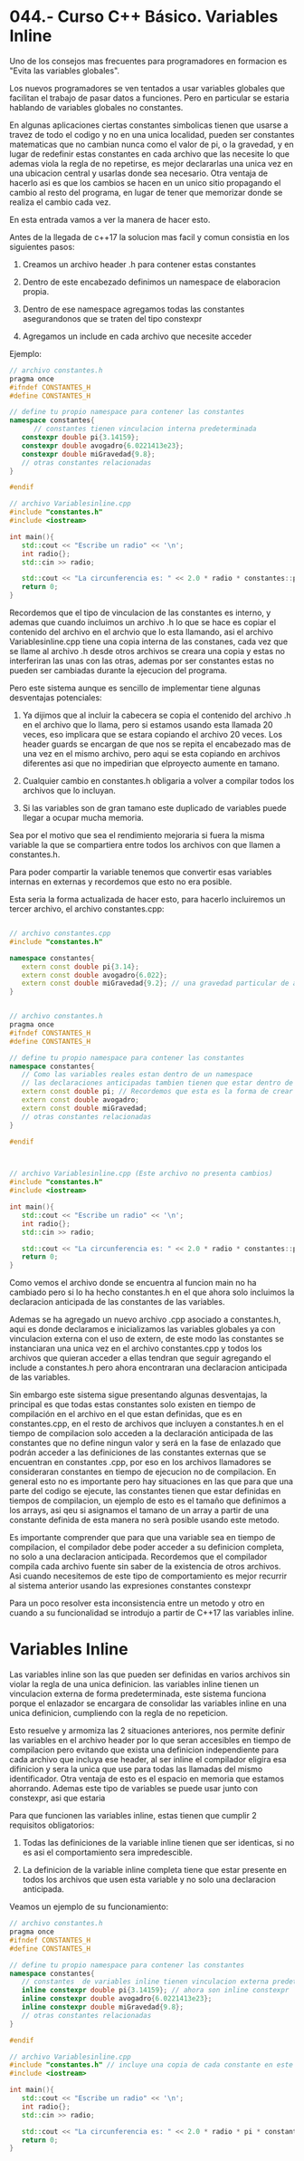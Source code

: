 044.- Curso C++ Básico. Variables Inline
===

Uno de los consejos mas frecuentes para programadores en formacion es "Evita las variables globales".

Los nuevos programadores se ven tentados a usar variables globales que facilitan el trabajo de pasar datos a funciones. Pero en particular se estaria hablando de variables globales no constantes.

En algunas aplicaciones ciertas constantes simbolicas tienen que usarse a travez de todo el codigo y no en una unica localidad, pueden ser constantes matematicas que no cambian nunca como el valor de pi, o la gravedad, y en lugar de redefinir estas constantes en cada archivo que las necesite lo que ademas viola la regla de no repetirse, es mejor declararlas una unica vez en una ubicacion central y usarlas donde sea necesario. Otra ventaja de hacerlo asi es que los cambios se hacen en un unico sitio propagando el cambio al resto del programa, en lugar de tener que memorizar donde se realiza el cambio cada vez. 

En esta entrada vamos a ver la manera de hacer esto.

Antes de la llegada de c++17 la solucion mas facil y comun consistia en los siguientes pasos:

1) Creamos un archivo header .h para contener estas constantes

2) Dentro de este encabezado definimos un namespace de elaboracion propia.

3) Dentro de ese namespace agregamos todas las constantes asegurandonos que se traten del tipo constexpr

4) Agregamos un include en cada archivo que necesite acceder 

Ejemplo:

```cpp
// archivo constantes.h
pragma once
#ifndef CONSTANTES_H
#define CONSTANTES_H

// define tu propio namespace para contener las constantes 
namespace constantes{
      // constantes tienen vinculacion interna predeterminada
   constexpr double pi{3.14159};
   constexpr double avogadro{6.0221413e23};
   constexpr double miGravedad{9.8};
   // otras constantes relacionadas
}

#endif

// archivo Variablesinline.cpp
#include "constantes.h"
#include <iostream>

int main(){
   std::cout << "Escribe un radio" << '\n';
   int radio{};
   std::cin >> radio;

   std::cout << "La circunferencia es: " << 2.0 * radio * constantes::pi << '\n';
   return 0;
}

```

Recordemos que el tipo de vinculacion de las constantes es interno, y ademas que cuando incluimos un archivo .h lo que se hace es copiar el contenido del archivo en el archvio que lo esta llamando, asi el archivo Variablesinline.cpp tiene una copia interna de las constanes, cada vez que se llame al archivo .h desde otros archivos se creara una copia y estas no interferiran las unas con las otras, ademas por ser constantes estas no pueden ser cambiadas durante la ejecucion del programa.

Pero este sistema aunque es sencillo de implementar tiene algunas desventajas potenciales:

1) Ya dijimos que al incluir la cabecera se copia el contenido del archivo .h en el archivo que lo llama, pero si estamos usando esta llamada 20 veces, eso implicara que se estara copiando el archivo 20 veces. Los header guards se encargan de que nos se repita el encabezado mas de una vez en el mismo archivo, pero aqui se esta copiando en archivos diferentes asi que no impedirian que elproyecto aumente en tamano.

2) Cualquier cambio en constantes.h obligaria a volver a compilar todos los archivos que lo incluyan.

3) Si las variables son de gran tamano este duplicado de variables puede llegar a ocupar mucha memoria.

Sea por el motivo que sea el rendimiento mejoraria si fuera la misma variable la que se compartiera entre todos los archivos con que llamen a constantes.h.

Para poder compartir la variable tenemos que convertir esas variables internas en externas y recordemos que esto no era posible.

Esta seria la forma actualizada de hacer esto, para hacerlo incluiremos un tercer archivo, el archivo constantes.cpp:
```cpp

// archivo constantes.cpp
#include "constantes.h"

namespace constantes{
   extern const double pi{3.14};
   extern const double avogadro{6.022};
   extern const double miGravedad{9.2}; // una gravedad particular de algun planeta en una simulacion
}


// archivo constantes.h
pragma once
#ifndef CONSTANTES_H
#define CONSTANTES_H

// define tu propio namespace para contener las constantes 
namespace constantes{
   // Como las variables reales estan dentro de un namespace 
   // las declaraciones anticipadas tambien tienen que estar dentro de un namespace
   extern const double pi; // Recordemos que esta es la forma de crear una declaracion anticipada de variable.
   extern const double avogadro;
   extern const double miGravedad;
   // otras constantes relacionadas
}

#endif



// archivo Variablesinline.cpp (Este archivo no presenta cambios)
#include "constantes.h"
#include <iostream>

int main(){
   std::cout << "Escribe un radio" << '\n';
   int radio{};
   std::cin >> radio;

   std::cout << "La circunferencia es: " << 2.0 * radio * constantes::pi << '\n';
   return 0;
}
```

Como vemos el archivo donde se encuentra al funcion main no ha cambiado pero si lo ha hecho constantes.h en el que ahora solo incluimos la declaracion anticipada de las constantes de las variables.

Ademas se ha agregado un nuevo archivo .cpp asociado a constantes.h, aqui es donde declaramos e inicializamos las variables globales ya con vinculacion externa con el uso de extern, de este modo las constantes se instanciaran una unica vez en el archivo constantes.cpp y todos los archivos que quieran acceder a ellas tendran que seguir agregando el include a constantes.h pero ahora encontraran una declaracion anticipada de las variables.

Sin embargo este sistema sigue presentando algunas desventajas, la principal es que todas estas constantes solo existen en tiempo de compilación en el archivo en el que estan definidas, que es en constantes.cpp, en el resto de archivos que incluyen a constantes.h en el tiempo de compilacion solo acceden a la declaración anticipada de las constantes que no define ningun valor y será en la fase de enlazado que podrán acceder a las definiciones de las constantes externas que se encuentran en constantes .cpp, por eso en los archivos llamadores se consideraran constantes en tiempo de ejecucion no de compilacion. En general esto no es importante pero hay situaciones en las que para que una parte del codigo se ejecute, las constantes tienen que estar definidas en tiempos de compilacion, un ejemplo de esto es el tamaño que definimos a los arrays, asi qeu si asignamos el tamano de un array a partir de una constante definida de esta manera no serà posible usando este metodo.   

Es importante comprender que para que una variable sea en tiempo de compilacion, el compilador debe poder acceder a su definicion completa, no solo a una declaracion anticipada. Recordemos que el compilador compila cada archivo fuente sin saber de la existencia de otros archivos. Asi cuando necesitemos de este tipo de comportamiento es mejor recurrir al sistema anterior usando las expresiones constantes constexpr  

Para un poco resolver esta inconsistencia entre un metodo y otro en cuando a su funcionalidad se introdujo a partir de C++17 las variables inline.


Variables Inline
===
Las variables inline son las que pueden ser definidas en varios archivos sin violar la regla de una unica definicion.
las variables inline tienen un vinculacion externa de forma predeterminada, este sistema funciona porque el enlazador se encargara de consolidar las variables inline en una unica definicion, cumpliendo con la regla de no repeticion.

Esto resuelve y armomiza las 2 situaciones anteriores, nos permite definir las variables en el archivo header por lo que seran accesibles en tiempo de compilacion pero evitando que exista una definicion independiente para cada archivo que incluya ese header, al ser inline el compilador eligira esa difinicion y sera la unica que use para todas las llamadas del mismo identificador. Otra ventaja de esto es el espacio en memoria que estamos ahorrando. Ademas este tipo de variables se puede usar junto con constexpr, asi que estaria  

Para que funcionen las variables inline, estas tienen que cumplir 2 requisitos obligatorios:
1) Todas las definiciones de la variable inline tienen que ser identicas, si no es asi el comportamiento sera impredescible.

2) La definicion de la variable inline completa tiene que estar presente en todos los archivos que usen esta variable y no solo una declaracion anticipada.

Veamos un ejemplo de su funcionamiento:
```cpp
// archivo constantes.h
pragma once
#ifndef CONSTANTES_H
#define CONSTANTES_H

// define tu propio namespace para contener las constantes 
namespace constantes{
   // constantes  de variables inline tienen vinculacion externa predeterminada
   inline constexpr double pi{3.14159}; // ahora son inline constexpr
   inline constexpr double avogadro{6.0221413e23};
   inline constexpr double miGravedad{9.8};
   // otras constantes relacionadas
}

#endif

// archivo Variablesinline.cpp
#include "constantes.h" // incluye una copia de cada constante en este archivo
#include <iostream>

int main(){
   std::cout << "Escribe un radio" << '\n';
   int radio{};
   std::cin >> radio;

   std::cout << "La circunferencia es: " << 2.0 * radio * pi * constantes::pi << '\n';
   return 0;
}



```

